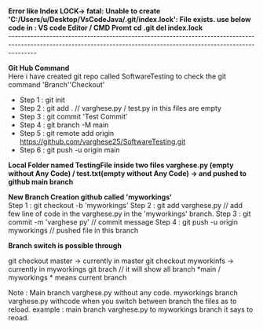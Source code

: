 <br>**Error like Index LOCK-> fatal: Unable to create 'C:/Users/u/Desktop/VsCodeJava/.git/index.lock': File exists. use below code in : VS code Editor / CMD Promt
cd .git
del index.lock**<br>
---------------------------------------------------------------------------------------------------------------------------------------------------------------------<br>

**Git Hub Command**<br>
Here i have created git repo called SoftwareTesting to check the git command 'Branch''Checkout'<br>
* Step 1 : git init
* Step 2 : git add . // varghese.py / test.py in this files are empty
* Step 3 : git commit 'Test Commit'
* Step 4 : git branch -M main
* Step 5 : git remote add origin https://github.com/varghese25/SoftwareTesting.git
* Step 6 : git push -u origin main<br>

**Local Folder named TestingFile inside two files varghese.py (empty without Any Code) / test.txt(empty without Any Code) -> and pushed to github main branch**<br>

**New Branch Creation github called 'myworkings'**<br>
Step 1 : git checkout -b 'myworkings'
Step 2 : git add varghese.py // add few line of code in the varghese.py in the 'myworkings' branch.
Step 3 : git commit -m 'varghese py' // commit message
Step 4 : git push  -u origin myworkings // pushed file in this branch<br>

**Branch switch is possible through**<br>

git checkout master -> currently in master
git checkout myworkinfs -> currently in myworkings 
git brach // it will show all branch    *main / myworkings * means current branch<br>


Note : Main branch varghese.py without any code. myworkings branch varghese.py withcode when you switch between branch the files as to reload. 
 example : main branch varghese.py to myworkings branch it says to reoad.<br>
